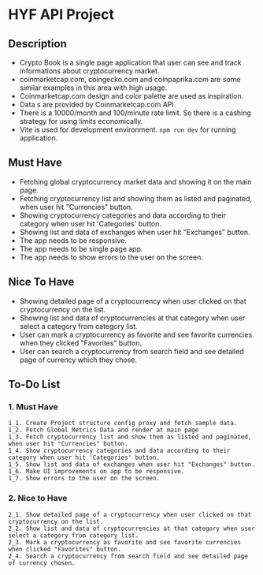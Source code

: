 # HYF API Project

## Description

- Crypto Book is a single page application that user can see and track informations about cryptocurrency market.
- coinmarketcap.com, coingecko.com and coinpaprika.com are some similar examples in this area with high usage.
- Coinmarketcap.com design and color palette are used as inspiration.
- Data s are provided by Coinmarketcap.com API.
- There is a 10000/month and 100/minute rate limit. So there is a cashing strategy for using limits economically.
- Vite is used for development environment. `npm run dev` for running application.

## Must Have

- Fetching global cryptocurrency market data and showing it on the main page.
- Fetching cryptocurrency list and showing them as listed and paginated, when user hit "Currencies" button.
- Showing cryptocurrency categories and data according to their category when user hit 'Categories' button.
- Showing list and data of exchanges when user hit "Exchanges" button.
- The app needs to be responsive.
- The app needs to be single page app.
- The app needs to show errors to the user on the screen.

## Nice To Have

- Showing detailed page of a cryptocurrency when user clicked on that cryptocurrency on the list.
- Showing list and data of cryptocurrencies at that category when user select a category from category list.
- User can mark a cryptocurrency as favorite and see favorite currencies when they clicked "Favorites" button.
- User can search a cryptocurrency from search field and see detailed page of currency which they chose.

## To-Do List

### 1. Must Have

    1_1. Create Project structure config proxy and fetch sample data.
    1_2. Fetch Global Metrics Data and render at main page
    1_3. Fetch cryptocurrency list and show them as listed and paginated, when user hit "Currencies" button.
    1_4. Show cryptocurrency categories and data according to their category when user hit 'Categories' button.
    1_5. Show list and data of exchanges when user hit "Exchanges" button.
    1_6. Make UI improvements on app to be responsive.
    1_7. Show errors to the user on the screen.

### 2. Nice to Have

    2_1. Show detailed page of a cryptocurrency when user clicked on that cryptocurrency on the list.
    2_2. Show list and data of cryptocurrencies at that category when user select a category from category list.
    2_3. Mark a cryptocurrency as favorite and see favorite currencies when clicked "Favorites" button.
    2_4. Search a cryptocurrency from search field and see detailed page of currency chosen.

